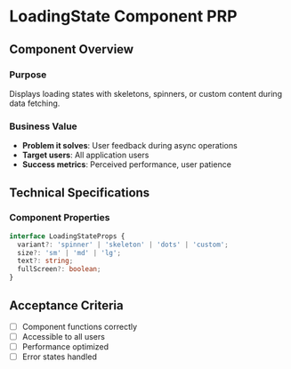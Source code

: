 # LoadingState Component PRP

## Component Overview

### Purpose
Displays loading states with skeletons, spinners, or custom content during data fetching.

### Business Value
- **Problem it solves**: User feedback during async operations
- **Target users**: All application users
- **Success metrics**: Perceived performance, user patience

## Technical Specifications

### Component Properties
```typescript
interface LoadingStateProps {
  variant?: 'spinner' | 'skeleton' | 'dots' | 'custom';
  size?: 'sm' | 'md' | 'lg';
  text?: string;
  fullScreen?: boolean;
}
```

## Acceptance Criteria
- [ ] Component functions correctly
- [ ] Accessible to all users
- [ ] Performance optimized
- [ ] Error states handled
